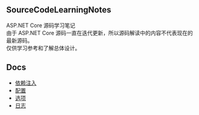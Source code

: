 ## SourceCodeLearningNotes
ASP.NET Core 源码学习笔记  
由于 ASP.NET Core 源码一直在迭代更新，所以源码解读中的内容不代表现在的最新源码。  
仅供学习参考和了解总体设计。  

## Docs
- [依赖注入](https://github.com/AlexKuai/SourceCodeLearningNotes/blob/main/依赖注入.md)  
- [配置](https://github.com/AlexKuai/SourceCodeLearningNotes/blob/main/配置.md)  
- [选项](https://github.com/AlexKuai/SourceCodeLearningNotes/blob/main/选项.md)  
- [日志](https://github.com/AlexKuai/SourceCodeLearningNotes/blob/main/日志.md)  